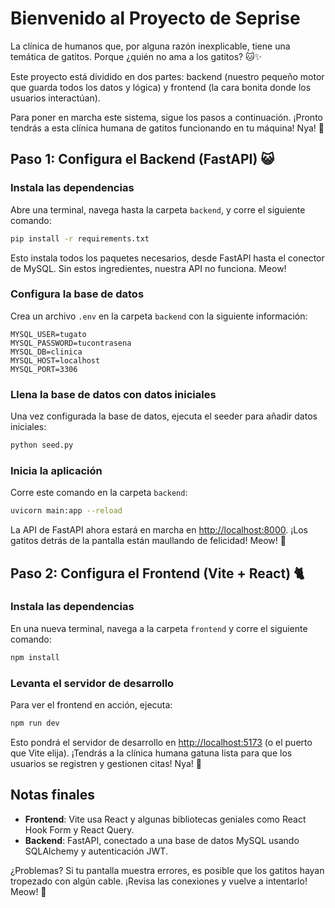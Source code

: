 # Bienvenido al Proyecto de Seprise

La clínica de humanos que, por alguna razón inexplicable, tiene una temática de gatitos. Porque ¿quién no ama a los gatitos? 🐱✨

Este proyecto está dividido en dos partes: backend (nuestro pequeño motor que guarda todos los datos y lógica) y frontend (la cara bonita donde los usuarios interactúan).

Para poner en marcha este sistema, sigue los pasos a continuación. ¡Pronto tendrás a esta clínica humana de gatitos funcionando en tu máquina! Nya! 🐾

## Paso 1: Configura el Backend (FastAPI) 😺

### Instala las dependencias

Abre una terminal, navega hasta la carpeta `backend`, y corre el siguiente comando:

```bash
pip install -r requirements.txt
```

Esto instala todos los paquetes necesarios, desde FastAPI hasta el conector de MySQL. Sin estos ingredientes, nuestra API no funciona. Meow!

### Configura la base de datos

Crea un archivo `.env` en la carpeta `backend` con la siguiente información:

```plaintext
MYSQL_USER=tugato 
MYSQL_PASSWORD=tucontrasena
MYSQL_DB=clinica
MYSQL_HOST=localhost
MYSQL_PORT=3306
```

### Llena la base de datos con datos iniciales

Una vez configurada la base de datos, ejecuta el seeder para añadir datos iniciales:

```bash
python seed.py
```

### Inicia la aplicación

Corre este comando en la carpeta `backend`:

```bash
uvicorn main:app --reload
```

La API de FastAPI ahora estará en marcha en [http://localhost:8000](http://localhost:8000). ¡Los gatitos detrás de la pantalla están maullando de felicidad! Meow! 🐾

## Paso 2: Configura el Frontend (Vite + React) 🐈

### Instala las dependencias

En una nueva terminal, navega a la carpeta `frontend` y corre el siguiente comando:

```bash
npm install
```

### Levanta el servidor de desarrollo

Para ver el frontend en acción, ejecuta:

```bash
npm run dev
```

Esto pondrá el servidor de desarrollo en [http://localhost:5173](http://localhost:5173) (o el puerto que Vite elija). ¡Tendrás a la clínica humana gatuna lista para que los usuarios se registren y gestionen citas! Nya! 🐾

## Notas finales

- **Frontend**: Vite usa React y algunas bibliotecas geniales como React Hook Form y React Query.
- **Backend**: FastAPI, conectado a una base de datos MySQL usando SQLAlchemy y autenticación JWT.

¿Problemas? Si tu pantalla muestra errores, es posible que los gatitos hayan tropezado con algún cable. ¡Revisa las conexiones y vuelve a intentarlo! Meow! 🐾